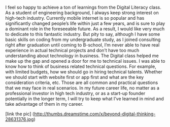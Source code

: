 I feel so happy to achieve a ton of learnings from the Digital Literacy class. As a student of engineering background, I always keep strong interest on high-tech industry. Currently mobile internet is so popular and has significantly changed people’s life within just a few years, and is sure to play a dominant role in the foreseeable future. As a result, I would like very much to dedicate to this fantastic industry. But pity to say, although I have some basic skills on coding from my undergraduate study, as I joined consulting right after graduation until coming to B-school, I’m never able to have real experience in actual technical projects and don’t have too much understanding about technology in business. The Digital class helped me make up the gap and opened a door for me to technical issues. I was able to know how to think of business related technical questions. For example, with limited budgets, how we should go in hiring technical talents. Whether we should start with website first or app first and what are the key consideration criteria, etc. Those are all common and practical questions that we may face in real scenarios. In my future career life, no matter as a professional investor in high tech industry, or as a start-up founder potentially in the longer term, I will try to keep what I’ve learned in mind and take advantage of them in my career.

[link the pic] (http://thumbs.dreamstime.com/x/beyond-digital-thinking-28631376.jpg)

